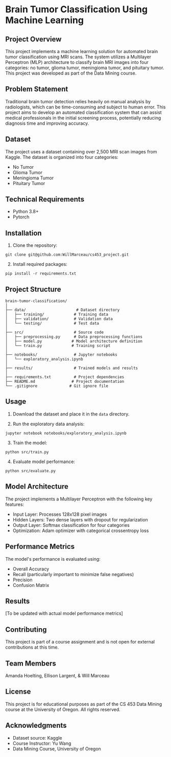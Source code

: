 # Brain Tumor Classification Using Machine Learning

## Project Overview
This project implements a machine learning solution for automated brain tumor classification using MRI scans. The system utilizes a Multilayer Perceptron (MLP) architecture to classify brain MRI images into four categories: no tumor, glioma tumor, meningioma tumor, and pituitary tumor. This project was developed as part of the Data Mining course.

## Problem Statement
Traditional brain tumor detection relies heavily on manual analysis by radiologists, which can be time-consuming and subject to human error. This project aims to develop an automated classification system that can assist medical professionals in the initial screening process, potentially reducing diagnosis time and improving accuracy.

## Dataset
The project uses a dataset containing over 2,500 MRI scan images from Kaggle. The dataset is organized into four categories:
- No Tumor
- Glioma Tumor
- Meningioma Tumor
- Pituitary Tumor

## Technical Requirements
- Python 3.8+
- Pytorch

## Installation

1. Clone the repository:
```
git clone git@github.com:WillMarceau/cs453_project.git
```

2. Install required packages:
```
pip install -r requirements.txt
```

## Project Structure
```
brain-tumor-classification/
│
├── data/                      # Dataset directory
│   ├── training/             # Training data
│   ├── validation/           # Validation data
│   └── testing/              # Test data
│
├── src/                      # Source code
│   ├── preprocessing.py      # Data preprocessing functions
│   ├── model.py             # Model architecture definition
│   └── train.py             # Training script
│
├── notebooks/                # Jupyter notebooks
│   └── exploratory_analysis.ipynb
│
├── results/                  # Trained models and results
│
├── requirements.txt          # Project dependencies
├── README.md                # Project documentation
└── .gitignore              # Git ignore file
```

## Usage

1. Download the dataset and place it in the `data` directory.

2. Run the exploratory data analysis:
```
jupyter notebook notebooks/exploratory_analysis.ipynb
```

3. Train the model:
```
python src/train.py
```

4. Evaluate model performance:
```
python src/evaluate.py
```

## Model Architecture
The project implements a Multilayer Perceptron with the following key features:
- Input Layer: Processes 128x128 pixel images
- Hidden Layers: Two dense layers with dropout for regularization
- Output Layer: Softmax classification for four categories
- Optimization: Adam optimizer with categorical crossentropy loss

## Performance Metrics
The model's performance is evaluated using:
- Overall Accuracy
- Recall (particularly important to minimize false negatives)
- Precision
- Confusion Matrix

## Results
[To be updated with actual model performance metrics]

## Contributing
This project is part of a course assignment and is not open for external contributions at this time.

## Team Members
Amanda Hoelting, Ellison Largent, & Will Marceau

## License
This project is for educational purposes as part of the CS 453 Data Mining course at the University of Oregon. All rights reserved.

## Acknowledgments
- Dataset source: Kaggle
- Course Instructor: Yu Wang
- Data Mining Course, University of Oregon
